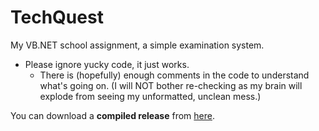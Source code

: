 # TechQuest

My VB.NET school assignment, a simple examination system.

- Please ignore yucky code, it just works.
	- There is (hopefully) enough comments in the code to understand what's going on. (I will NOT bother re-checking as my brain will explode from seeing my unformatted, unclean mess.)

You can download a **compiled release** from [here](https://github.com/NoobToolzz/TechQuest/releases/latest/download/TechQuest-compiled.zip).